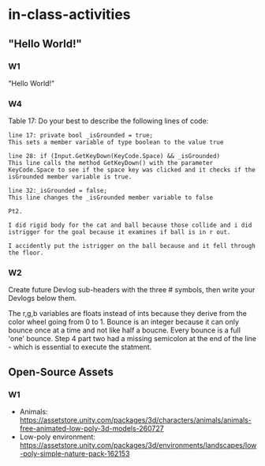 # in-class-activities
## "Hello World!"
### W1
"Hello World!"


### W4

Table 17:
Do your best to describe the following lines of code:

    line 17: private bool _isGrounded = true;
    This sets a member variable of type boolean to the value true 

    line 28: if (Input.GetKeyDown(KeyCode.Space) && _isGrounded)
    This line calls the method GetKeyDown() with the parameter KeyCode.Space to see if the space key was clicked and it checks if the isGrounded member variable is true.

    line 32:_isGrounded = false;
    This line changes the _isGrounded member variable to false

    Pt2. 

    I did rigid body for the cat and ball because those collide and i did istrigger for the goal because it examines if ball is in r out.

    I accidently put the istrigger on the ball because and it fell through the floor. 







### W2
Create future Devlog sub-headers with the three # symbols, then write your Devlogs below them.

The r,g,b variables are floats instead of ints because they derive from the color wheel going from 0 to 1. Bounce is an integer because it can only bounce once at a time and not like half a boucne. Every bounce is a full 'one' bounce. Step 4 part two had a missing semicolon at the end of the line - which is essential to execute the statment. 

## Open-Source Assets
### W1
- Animals: https://assetstore.unity.com/packages/3d/characters/animals/animals-free-animated-low-poly-3d-models-260727 
- Low-poly environment: https://assetstore.unity.com/packages/3d/environments/landscapes/low-poly-simple-nature-pack-162153 